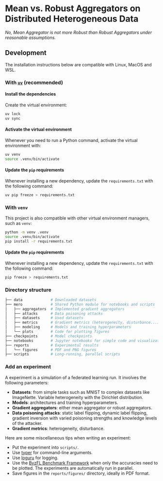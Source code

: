 # Mean vs. Robust Aggregators on Distributed Heterogeneous Data

_No, Mean Aggregator is not more Robust than Robust Aggregators under reasonable assumptions._

## Development

The installation instructions below are compatible with Linux, MacOS and WSL.

### With [`uv`](https://docs.astral.sh/uv) (recommended)

#### Install the dependencies

Create the virtual environment:

```bash
uv lock
uv sync
```

#### Activate the virtual environment

Whenever you need to run a Python command, activate the virtual environment with:

```bash
uv venv
source .venv/bin/activate
```

#### Update the `pip` requirements

Whenever installing a new dependency, update the `requirements.txt` with the following command:

```bash
uv pip freeze > requirements.txt
```

### With `venv`

This project is also compatible with other virtual environment managers, such as `venv`:

```bash
python -m venv .venv
source .venv/bin/activate
pip install -r requirements.txt
```

#### Update the `pip` requirements

Whenever installing a new dependency, update the `requirements.txt` with the following command:

```bash
pip freeze > requirements.txt
```

### Directory structure

```bash
├── data             # Downloaded datasets
├── mero             # Shared Python module for notebooks and scripts
│   ├── aggregators  # Implemented gradient aggregators
│   ├── attacks      # Data poisoning attacks
│   ├── datasets     # Used datasets
│   ├── metrics      # Gradient metrics (heterogeneity, disturbance...)
│   ├── modeling     # Models and training hyperparameters
│   └── plots        # Code for plotting figures
├── checkpoints      # Model checkpoints
├── notebooks        # Jupyter notebooks for simple code and visualization
├── reports          # Experimental results
│   └── figures      # PDF and PNG figures
├── scripts          # Long-running, parallel scripts
```

### Add an experiment

A experiment is a simulation of a federated learning run. It involves the following parameters:

- **Datasets**: from simple tasks such as MNIST to complex datasets like ImageNette. Variable heterogeneity with the Dirichlet distribution.
- **Models**: architectures and training hyperparameters.
- **Gradient aggregators**: either mean aggregator or robust aggregators.
- **Data poisoning attacks**: static label flipping, dynamic label flipping, gradient inversion with varied poisoning strengths and knowledge levels of the attacker.
- **Gradient metrics**: heterogeneity, disturbance.

Here are some miscellaneous tips when writing an experiment:

- Put the experiment into `scripts/`.
- Use [typer](https://typer.tiangolo.com/) for command-line arguments.
- Use [loguru](https://loguru.readthedocs.io/en/stable/) for logging.
- Use the [ByzFL Benchmark Framework](https://byzfl.epfl.ch/fed_framework/classes/benchmark.html) when only the accuracies need to be plotted. The experiments are automatically run in parallel.
- Save figures in the `reports/figures/` directory, ideally in PDF format.